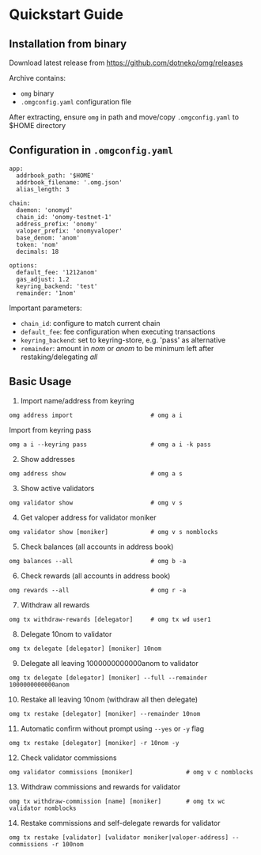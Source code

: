 Quickstart Guide
================

## Installation from binary

Download latest release from https://github.com/dotneko/omg/releases

Archive contains:
* `omg` binary
* `.omgconfig.yaml` configuration file

After extracting, ensure `omg` in path and move/copy `.omgconfig.yaml` to $HOME directory

## Configuration in `.omgconfig.yaml`

```
app:
  addrbook_path: '$HOME'
  addrbook_filename: '.omg.json'
  alias_length: 3

chain:
  daemon: 'onomyd'
  chain_id: 'onomy-testnet-1'
  address_prefix: 'onomy'
  valoper_prefix: 'onomyvaloper'
  base_denom: 'anom'
  token: 'nom'
  decimals: 18

options:
  default_fee: '1212anom'
  gas_adjust: 1.2
  keyring_backend: 'test'
  remainder: '1nom'
```

Important parameters:
* `chain_id`: configure to match current chain
* `default_fee`: fee configuration when executing transactions
* `keyring_backend`: set to keyring-store, e.g. 'pass' as alternative
* `remainder`: amount in *nom* or *anom* to be minimum left after restaking/delegating *all*

## Basic Usage

1. Import name/address from keyring

```
omg address import                      # omg a i
```

Import from keyring pass

```
omg a i --keyring pass                  # omg a i -k pass
```

2. Show addresses

```
omg address show                        # omg a s
```

3. Show active validators

```
omg validator show                      # omg v s
```

4. Get valoper address for validator moniker

```
omg validator show [moniker]            # omg v s nomblocks
```

5. Check balances (all accounts in address book)

```
omg balances --all                      # omg b -a
```

6. Check rewards (all accounts in address book)

```
omg rewards --all                       # omg r -a
```

7. Withdraw all rewards

```
omg tx withdraw-rewards [delegator]     # omg tx wd user1
```

8. Delegate 10nom to validator

```
omg tx delegate [delegator] [moniker] 10nom
```

9. Delegate all leaving 1000000000000anom to validator

```
omg tx delegate [delegator] [moniker] --full --remainder 1000000000000anom
```

10. Restake all leaving 10nom (withdraw all then delegate)
```
omg tx restake [delegator] [moniker] --remainder 10nom
```

11. Automatic confirm without prompt using `--yes` or `-y` flag

```
omg tx restake [delegator] [moniker] -r 10nom -y
```

12. Check validator commissions

```
omg validator commissions [moniker]               # omg v c nomblocks
```

13. Withdraw commissions and rewards for validator

```
omg tx withdraw-commission [name] [moniker]       # omg tx wc validator nomblocks
```

14. Restake commissions and self-delegate rewards for validator

```
omg tx restake [validator] [validator moniker|valoper-address] --commissions -r 100nom
```